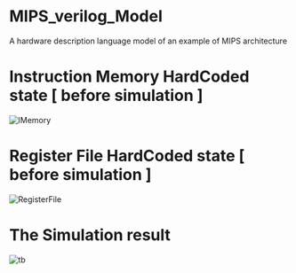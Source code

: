 # MIPS_verilog_Model
A hardware description language model of an example of MIPS  architecture



# Instruction Memory HardCoded state [ before simulation ]
![IMemory](https://user-images.githubusercontent.com/59807200/221445933-2924f353-c71c-436d-96c1-12109f1c3350.png)
# Register File HardCoded state [ before simulation ] 

![RegisterFile](https://user-images.githubusercontent.com/59807200/221445967-bed42513-6750-450a-81ce-3e9a41322ef9.png)

# The Simulation result

![tb](https://user-images.githubusercontent.com/59807200/221445996-2c673447-1d3c-45c0-82aa-6f26744181ca.png)
